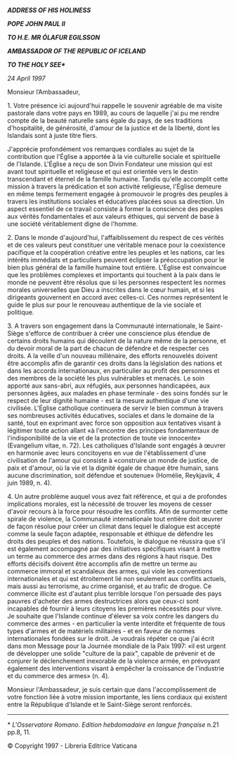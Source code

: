 ***ADDRESS OF HIS HOLINESS***

***POPE JOHN PAUL II***

***TO H.E. MR ÓLAFUR EGILSSON***

***AMBASSADOR OF THE REPUBLIC OF ICELAND***

***TO THE HOLY SEE\****

*24 April 1997*

Monsieur l’Ambassadeur,

1\. Votre présence ici aujourd'hui rappelle le souvenir agréable de ma visite pastorale dans votre pays en 1989, au cours de laquelle j'ai pu me rendre compte de la beauté naturelle sans égale du pays, de ses traditions d'hospitalité, de générosité, d'amour de la justice et de la liberté, dont les Islandais sont à juste titre fiers.

J'apprécie profondément vos remarques cordiales au sujet de la contribution que l'Église a apportée à la vie culturelle sociale et spirituelle de l'Islande. L'Église a reçu de son Divin Fondateur une mission qui est avant tout spirituelle et religieuse et qui est orientée vers le destin transcendant et éternel de la famille humaine. Tandis qu'elle accomplit cette mission à travers la prédication et son activité religieuse, l'Église demeure en même temps fermement engagée à promouvoir le progrès des peuples à travers les institutions sociales et éducatives placées sous sa direction. Un aspect essentiel de ce travail consiste à former la conscience des peuples aux vérités fondamentales et aux valeurs éthiques, qui servent de base à une société véritablement digne de l'homme.

2\. Dans le monde d'aujourd'hui, l'affaiblissement du respect de ces vérités et de ces valeurs peut constituer une véritable menace pour la coexistence pacifique et la coopération créative entre les peuples et les nations, car les intérêts immédiats et particuliers peuvent éclipser la préoccupation pour le bien plus général de la famille humaine tout entière. L'Église est convaincue que les problèmes complexes et importants qui touchent à la paix dans le monde ne peuvent être résolus que si les personnes respectent les normes morales universelles que Dieu a inscrites dans le cœur humain, et si les dirigeants gouvernent en accord avec celles-ci. Ces normes représentent le guide le plus sur pour le renouveau authentique de la vie sociale et politique.

3\. A travers son engagement dans la Communauté internationale, le Saint-Siège s'efforce de contribuer à créer une conscience plus étendue de certains droits humains qui découlent de la nature même de la personne, et du devoir moral de la part de chacun de défendre et de respecter ces droits. A la veille d'un nouveau millénaire, des efforts renouvelés doivent être accomplis afin de garantir ces droits dans la législation des nations et dans les accords internationaux, en particulier au profit des personnes et des membres de la société les plus vulnérables et menacés. Le soin apporté aux sans-abri, aux réfugiés, aux personnes handicapées, aux personnes âgées, aux malades en phase terminale - des soins fondés sur le respect de leur dignité humaine - est la mesure authentique d'une vie civilisée. L'Église catholique continuera de servir le bien commun à travers ses nombreuses activités éducatives, sociales et dans le domaine de la santé, tout en exprimant avec force son opposition aux tentatives visant à légitimer toute action allant «à l'encontre des principes fondamentaux de l'indisponibilité de la vie et de la protection de toute vie innocente» (Evangelium vitae, n. 72). Les catholiques d'Islande sont engagés à œuvrer en harmonie avec leurs concitoyens en vue de l'établissement d'une civilisation de l'amour qui consiste à «construire un monde de justice, de paix et d'amour, où la vie et la dignité égale de chaque être humain, sans aucune discrimination, soit défendue et soutenue» (Homélie, Reykjavik, 4 juin 1989, n. 4).

4\. Un autre problème auquel vous avez fait référence, et qui a de profondes implications morales, est la nécessité de trouver les moyens de cesser d'avoir recours à la force pour résoudre les conflits. Afin de surmonter cette spirale de violence, la Communauté internationale tout entière doit œuvrer de façon résolue pour créer un climat dans lequel le dialogue est accepté comme la seule façon adaptée, responsable et éthique de défendre les droits des peuples et des nations. Toutefois, le dialogue ne réussira que s'il est également accompagné par des initiatives spécifiques visant à mettre un terme au commerce des armes dans des régions à haut risque. Des efforts décisifs doivent être accomplis afin de mettre un terme au commerce immoral et scandaleux des armes, qui viole les conventions internationales et qui est étroitement lié non seulement aux conflits actuels, mais aussi au terrorisme, au crime organisé, et au trafic de drogue. Ce commerce illicite est d'autant plus terrible lorsque l'on persuade des pays pauvres d'acheter des armes destructrices alors que ceux-ci sont incapables dé fournir à leurs citoyens les premières nécessités pour vivre. Je souhaite que l'Islande continue d'élever sa voix contre les dangers du commerce des armes - en particulier la vente interdite et fréquente de tous types d'armes et de matériels militaires - et en faveur de normes internationales fondées sur le droit. Je voudrais répéter ce que j'ai écrit dans mon Message pour la Journée mondiale de la Paix 1997: «il est urgent de développer une solide "culture de la paix", capable de prévenir et de conjurer le déclenchement inexorable de la violence armée, en prévoyant également des interventions visant à empêcher la croissance de l'industrie et du commerce des armes» (n. 4).

Monsieur l'Ambassadeur, je suis certain que dans l'accomplissement de votre fonction liée à votre mission importante, les liens cordiaux qui existent entre la République d’Islande et le Saint-Siège seront renforcés.

* * *

\* *L'Osservatore Romano. Edition hebdomadaire en langue française* n.21 pp.8, 11.

© Copyright 1997 - Libreria Editrice Vaticana